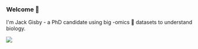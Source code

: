 ### Welcome 👋 

I'm Jack Gisby - a PhD candidate using big -omics 🧬 datasets to understand biology. 

<img src = "https://github-readme-stats.vercel.app/api/top-langs/?username=jackgisby">

